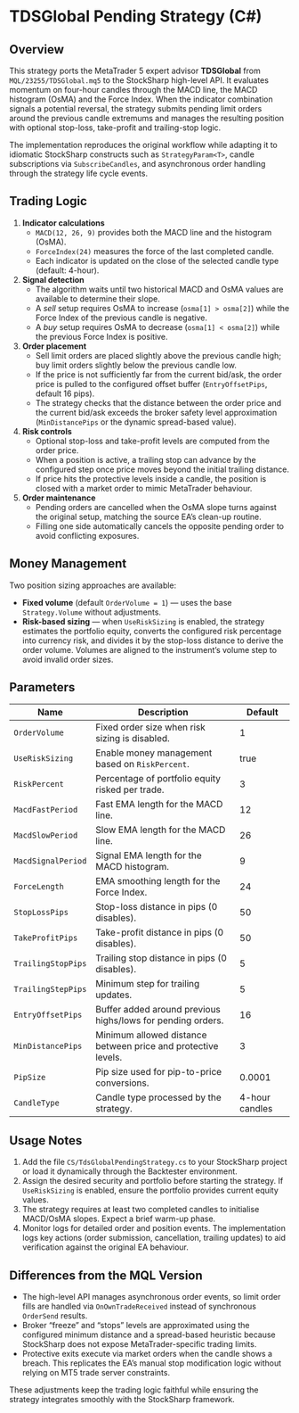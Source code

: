 # TDSGlobal Pending Strategy (C#)

## Overview

This strategy ports the MetaTrader 5 expert advisor **TDSGlobal** from `MQL/23255/TDSGlobal.mq5` to the StockSharp high-level API. It evaluates momentum on four-hour candles through the MACD line, the MACD histogram (OsMA) and the Force Index. When the indicator combination signals a potential reversal, the strategy submits pending limit orders around the previous candle extremums and manages the resulting position with optional stop-loss, take-profit and trailing-stop logic.

The implementation reproduces the original workflow while adapting it to idiomatic StockSharp constructs such as `StrategyParam<T>`, candle subscriptions via `SubscribeCandles`, and asynchronous order handling through the strategy life cycle events.

## Trading Logic

1. **Indicator calculations**
   - `MACD(12, 26, 9)` provides both the MACD line and the histogram (OsMA).
   - `ForceIndex(24)` measures the force of the last completed candle.
   - Each indicator is updated on the close of the selected candle type (default: 4-hour).
2. **Signal detection**
   - The algorithm waits until two historical MACD and OsMA values are available to determine their slope.
   - A *sell* setup requires OsMA to increase (`osma[1] > osma[2]`) while the Force Index of the previous candle is negative.
   - A *buy* setup requires OsMA to decrease (`osma[1] < osma[2]`) while the previous Force Index is positive.
3. **Order placement**
   - Sell limit orders are placed slightly above the previous candle high; buy limit orders slightly below the previous candle low.
   - If the price is not sufficiently far from the current bid/ask, the order price is pulled to the configured offset buffer (`EntryOffsetPips`, default 16 pips).
   - The strategy checks that the distance between the order price and the current bid/ask exceeds the broker safety level approximation (`MinDistancePips` or the dynamic spread-based value).
4. **Risk controls**
   - Optional stop-loss and take-profit levels are computed from the order price.
   - When a position is active, a trailing stop can advance by the configured step once price moves beyond the initial trailing distance.
   - If price hits the protective levels inside a candle, the position is closed with a market order to mimic MetaTrader behaviour.
5. **Order maintenance**
   - Pending orders are cancelled when the OsMA slope turns against the original setup, matching the source EA’s clean-up routine.
   - Filling one side automatically cancels the opposite pending order to avoid conflicting exposures.

## Money Management

Two position sizing approaches are available:

- **Fixed volume** (default `OrderVolume = 1`) — uses the base `Strategy.Volume` without adjustments.
- **Risk-based sizing** — when `UseRiskSizing` is enabled, the strategy estimates the portfolio equity, converts the configured risk percentage into currency risk, and divides it by the stop-loss distance to derive the order volume. Volumes are aligned to the instrument’s volume step to avoid invalid order sizes.

## Parameters

| Name | Description | Default |
| --- | --- | --- |
| `OrderVolume` | Fixed order size when risk sizing is disabled. | 1 |
| `UseRiskSizing` | Enable money management based on `RiskPercent`. | true |
| `RiskPercent` | Percentage of portfolio equity risked per trade. | 3 |
| `MacdFastPeriod` | Fast EMA length for the MACD line. | 12 |
| `MacdSlowPeriod` | Slow EMA length for the MACD line. | 26 |
| `MacdSignalPeriod` | Signal EMA length for the MACD histogram. | 9 |
| `ForceLength` | EMA smoothing length for the Force Index. | 24 |
| `StopLossPips` | Stop-loss distance in pips (0 disables). | 50 |
| `TakeProfitPips` | Take-profit distance in pips (0 disables). | 50 |
| `TrailingStopPips` | Trailing stop distance in pips (0 disables). | 5 |
| `TrailingStepPips` | Minimum step for trailing updates. | 5 |
| `EntryOffsetPips` | Buffer added around previous highs/lows for pending orders. | 16 |
| `MinDistancePips` | Minimum allowed distance between price and protective levels. | 3 |
| `PipSize` | Pip size used for pip-to-price conversions. | 0.0001 |
| `CandleType` | Candle type processed by the strategy. | 4-hour candles |

## Usage Notes

1. Add the file `CS/TdsGlobalPendingStrategy.cs` to your StockSharp project or load it dynamically through the Backtester environment.
2. Assign the desired security and portfolio before starting the strategy. If `UseRiskSizing` is enabled, ensure the portfolio provides current equity values.
3. The strategy requires at least two completed candles to initialise MACD/OsMA slopes. Expect a brief warm-up phase.
4. Monitor logs for detailed order and position events. The implementation logs key actions (order submission, cancellation, trailing updates) to aid verification against the original EA behaviour.

## Differences from the MQL Version

- The high-level API manages asynchronous order events, so limit order fills are handled via `OnOwnTradeReceived` instead of synchronous `OrderSend` results.
- Broker “freeze” and “stops” levels are approximated using the configured minimum distance and a spread-based heuristic because StockSharp does not expose MetaTrader-specific trading limits.
- Protective exits execute via market orders when the candle shows a breach. This replicates the EA’s manual stop modification logic without relying on MT5 trade server constraints.

These adjustments keep the trading logic faithful while ensuring the strategy integrates smoothly with the StockSharp framework.
